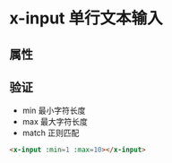 # x-input 单行文本输入

## 属性


## 验证

+ min 最小字符长度
+ max 最大字符长度
+ match 正则匹配

``` html
<x-input :min=1 :max=10></x-input>
```